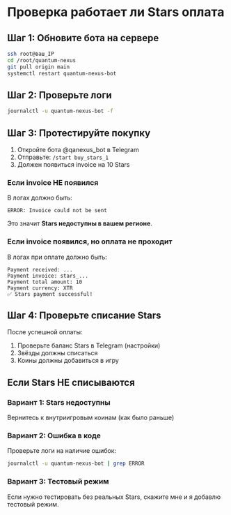 # Проверка работает ли Stars оплата

## Шаг 1: Обновите бота на сервере

```bash
ssh root@ваш_IP
cd /root/quantum-nexus
git pull origin main
systemctl restart quantum-nexus-bot
```

## Шаг 2: Проверьте логи

```bash
journalctl -u quantum-nexus-bot -f
```

## Шаг 3: Протестируйте покупку

1. Откройте бота @qanexus_bot в Telegram
2. Отправьте: `/start buy_stars_1`
3. Должен появиться invoice на 10 Stars

### Если invoice НЕ появился
В логах должно быть:
```
ERROR: Invoice could not be sent
```

Это значит **Stars недоступны в вашем регионе**.

### Если invoice появился, но оплата не проходит
В логах при оплате должно быть:
```
Payment received: ...
Payment invoice: stars_...
Payment total amount: 10
Payment currency: XTR
✅ Stars payment successful!
```

## Шаг 4: Проверьте списание Stars

После успешной оплаты:
1. Проверьте баланс Stars в Telegram (настройки)
2. Звёзды должны списаться
3. Коины должны добавиться в игру

## Если Stars НЕ списываются

### Вариант 1: Stars недоступны
Вернитесь к внутриигровым коинам (как было раньше)

### Вариант 2: Ошибка в коде
Проверьте логи на наличие ошибок:
```bash
journalctl -u quantum-nexus-bot | grep ERROR
```

### Вариант 3: Тестовый режим
Если нужно тестировать без реальных Stars, скажите мне и я добавлю тестовый режим.



